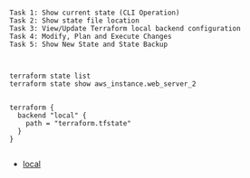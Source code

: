 
```

Task 1: Show current state (CLI Operation)
Task 2: Show state file location
Task 3: View/Update Terraform local backend configuration
Task 4: Modify, Plan and Execute Changes
Task 5: Show New State and State Backup


```


```

terraform state list
terraform state show aws_instance.web_server_2


terraform {
  backend "local" {
    path = "terraform.tfstate"
  }
}


```

- [local](https://github.com/btkrausen/hashicorp/blob/master/terraform/Hands-On%20Labs/Section%2008%20-%20Implement%20and%20Maintain%20State/01%20-%20Terraform_State_Default_Local_Backend.md)
